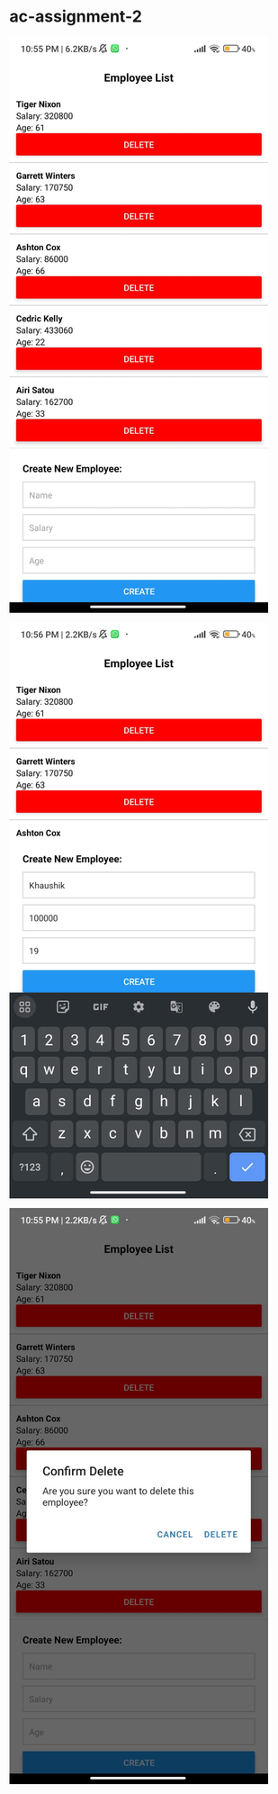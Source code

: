 # ac-assignment-2

![Alt text](<WhatsApp Image 2023-07-09 at 22.57.02.jpg>)

![Alt text](<WhatsApp Image 2023-07-09 at 22.57.01.jpg>)

![Alt text](<WhatsApp Image 2023-07-09 at 22.57.01-1.jpg>)